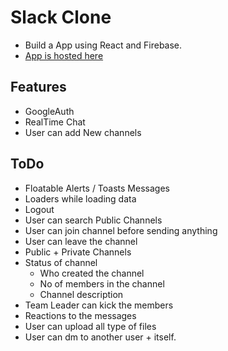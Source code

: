# Slack Clone
- Build a App using React and Firebase.
- [App is hosted here](https://slack-clone-7f109.web.app)

## Features
- GoogleAuth
- RealTime Chat
- User can add New channels

## ToDo
- Floatable Alerts / Toasts Messages
- Loaders while loading data
- Logout
- User can search Public Channels
- User can join channel before sending anything
- User can leave the channel
- Public + Private Channels
- Status of channel
    - Who created the channel
    - No of members in the channel
    - Channel description
- Team Leader can kick the members
- Reactions to the messages
- User can upload all type of files
- User can dm to another user + itself.